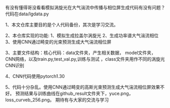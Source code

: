 有没有懂得哥没看看模拟涡旋光在大气湍流中传播与相位屏生成代码有没有问题？
代码在data/lgdata.py

1、本文仓库主要目的是个人代码备份，其次是学习交流。


2、本仓库实现的功能:
    1、模拟生成拉盖尔涡旋光
    2、生成功率谱大气湍流相位
    3、使用CNN通过畸变的光束预测生成大气湍流相位屏


3、主要文件结构：核心代码：data文件夹，产生相关数据，
model文件夹，CNN网络，以及train.py,test_val.py,训练与测试
，class文件夹用作不同的涡旋光CNN识别


4、CNN代码使用pytorch1.30


5、代码十分杂乱。使用CNN通过畸变的高斯光束预测生成大气湍流相位屏效果不好。
 预测结果与训练曲线在github_result文件夹下，yuce.png，loss_curveb_256.png。
期待有与大家的交流与学习



